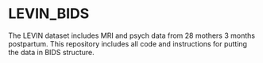 # LEVIN_BIDS
The LEVIN dataset includes MRI and psych data from 28 mothers 3 months postpartum. This repository includes all code and instructions for putting the data in BIDS structure.
